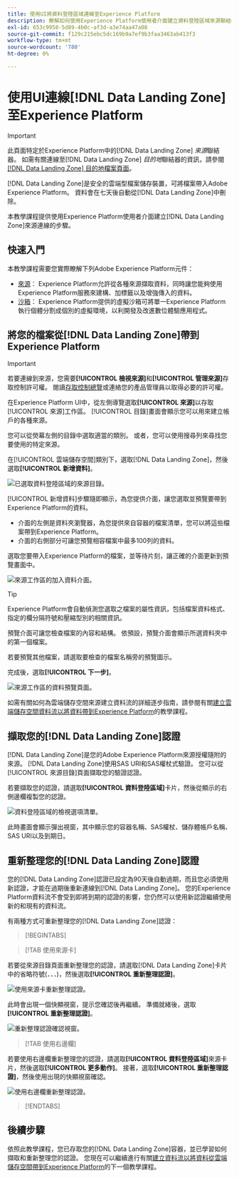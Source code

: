 ```yaml
---
title: 使用UI將資料登陸區域連線至Experience Platform
description: 瞭解如何使用Experience Platform使用者介面建立資料登陸區域來源聯結器。
exl-id: 653c9958-5d89-4b0c-af3d-a3e74aa47a08
source-git-commit: f129c215ebc5dc169b9a7ef9b3faa3463ab413f3
workflow-type: tm+mt
source-wordcount: '780'
ht-degree: 0%

---
```


# 使用UI連線[!DNL Data Landing Zone]至Experience Platform

>[!IMPORTANT]
>
>此頁面特定於Experience Platform中的[!DNL Data Landing Zone] *來源*&#x200B;聯結器。 如需有關連線至[!DNL Data Landing Zone] *目的地*&#x200B;聯結器的資訊，請參閱[[!DNL Data Landing Zone] 目的地檔案頁面](/help/destinations/catalog/cloud-storage/data-landing-zone.md)。

[!DNL Data Landing Zone]是安全的雲端型檔案儲存裝置，可將檔案帶入Adobe Experience Platform。 資料會在七天後自動從[!DNL Data Landing Zone]中刪除。

本教學課程提供使用Experience Platform使用者介面建立[!DNL Data Landing Zone]來源連線的步驟。

## 快速入門

本教學課程需要您實際瞭解下列Adobe Experience Platform元件：

* [來源](../../../../home.md)： Experience Platform允許從各種來源擷取資料，同時讓您能夠使用Experience Platform服務來建構、加標籤以及增強傳入的資料。
* [沙箱](../../../../../sandboxes/home.md)： Experience Platform提供的虛擬沙箱可將單一Experience Platform執行個體分割成個別的虛擬環境，以利開發及改進數位體驗應用程式。

## 將您的檔案從[!DNL Data Landing Zone]帶到Experience Platform

>[!IMPORTANT]
>
> 若要連線到來源，您需要&#x200B;**[!UICONTROL 檢視來源]**&#x200B;和&#x200B;**[!UICONTROL 管理來源]**&#x200B;存取控制許可權。 閱讀[存取控制總覽](../../../../../access-control/home.md)或連絡您的產品管理員以取得必要的許可權。

在Experience Platform UI中，從左側導覽選取&#x200B;**[!UICONTROL 來源]**&#x200B;以存取[!UICONTROL 來源]工作區。 [!UICONTROL 目錄]畫面會顯示您可以用來建立帳戶的各種來源。

您可以從熒幕左側的目錄中選取適當的類別。 或者，您可以使用搜尋列來尋找您要使用的特定來源。

在[!UICONTROL 雲端儲存空間]類別下，選取[!DNL Data Landing Zone]，然後選取&#x200B;**[!UICONTROL 新增資料]**。

![已選取資料登陸區域的來源目錄。](../../../../images/tutorials/create/dlz/catalog.png)

[!UICONTROL 新增資料]步驟隨即顯示，為您提供介面，讓您選取並預覽要帶到Experience Platform的資料。

* 介面的左側是資料夾瀏覽器，為您提供來自容器的檔案清單，您可以將這些檔案帶到Experience Platform。
* 介面的右側部分可讓您預覽相容檔案中最多100列的資料。

選取您要帶入Experience Platform的檔案，並等待片刻，讓正確的介面更新到預覽畫面中。

![來源工作區的加入資料介面。](../../../../images/tutorials/create/dlz/add-data.png)

>[!TIP]
>
>Experience Platform會自動偵測您選取之檔案的屬性資訊，包括檔案資料格式、指定的欄分隔符號和壓縮型別的相關資訊。

預覽介面可讓您檢查檔案的內容和結構。 依預設，預覽介面會顯示所選資料夾中的第一個檔案。

若要預覽其他檔案，請選取要檢查的檔案名稱旁的預覽圖示。

完成後，選取&#x200B;**[!UICONTROL 下一步]**。

![來源工作區的資料預覽頁面。](../../../../images/tutorials/create/dlz/file-detection.png)

如需有關如何為雲端儲存空間來源建立資料流的詳細逐步指南，請參閱有關[建立雲端儲存空間資料流以將資料帶到Experience Platform](../../dataflow/batch/cloud-storage.md)的教學課程。

## 擷取您的[!DNL Data Landing Zone]認證

[!DNL Data Landing Zone]是您的Adobe Experience Platform來源授權隨附的來源。 [!DNL Data Landing Zone]使用SAS URI和SAS權杖式驗證。 您可以從[!UICONTROL 來源目錄]頁面擷取您的驗證認證。

若要擷取您的認證，請選取&#x200B;**[!UICONTROL 資料登陸區域]**&#x200B;卡片，然後從顯示的右側邊欄複製您的認證。

![資料登陸區域的檢視選項清單。](../../../../images/tutorials/create/dlz/view-credentials.png)

此時畫面會顯示彈出視窗，其中顯示您的容器名稱、SAS權杖、儲存體帳戶名稱、SAS URI以及到期日。

## 重新整理您的[!DNL Data Landing Zone]認證

您的[!DNL Data Landing Zone]認證已設定為90天後自動過期，而且您必須使用新認證，才能在過期後重新連線到[!DNL Data Landing Zone]。 您的Experience Platform資料流不會受到即將到期的認證的影響，您仍然可以使用新認證繼續使用新的和現有的資料流。

有兩種方式可重新整理您的[!DNL Data Landing Zone]認證：

>[!BEGINTABS]

>[!TAB 使用來源卡]

若要從來源目錄頁面重新整理您的認證，請選取[!DNL Data Landing Zone]卡片中的省略符號(**`...`**)，然後選取&#x200B;**[!UICONTROL 重新整理認證]**。

![使用來源卡重新整理認證。](../../../../images/tutorials/create/dlz/refresh-with-card.png)

此時會出現一個快顯視窗，提示您確認後再繼續。 準備就緒後，選取&#x200B;**[!UICONTROL 重新整理認證]**。

![重新整理認證確認視窗。](../../../../images/tutorials/create/dlz/confirm.png)

>[!TAB 使用右邊欄]

若要使用右邊欄重新整理您的認證，請選取&#x200B;**[!UICONTROL 資料登陸區域]**&#x200B;來源卡片，然後選取&#x200B;**[!UICONTROL 更多動作]**。 接著，選取&#x200B;**[!UICONTROL 重新整理認證]**，然後使用出現的快顯視窗確認。

![使用右邊欄重新整理認證。](../../../../images/tutorials/create/dlz/refresh-with-right-rail.png)

>[!ENDTABS]

## 後續步驟

依照此教學課程，您已存取您的[!DNL Data Landing Zone]容器，並已學習如何擷取和重新整理您的認證。 您現在可以繼續進行有關[建立資料流以將資料從雲端儲存空間帶到Experience Platform](../../dataflow/batch/cloud-storage.md)的下一個教學課程。
